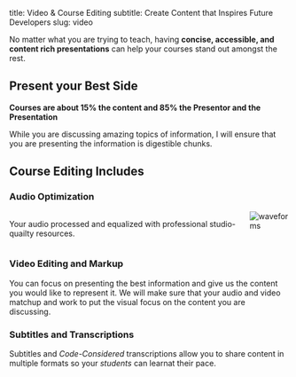 title: Video & Course Editing
subtitle: Create Content that Inspires Future Developers
slug: video

No matter what you are trying to teach, having **concise, accessible, and content rich presentations** can help your courses stand out amongst the rest.


## Present your Best Side
**Courses are about 15% the content and 85% the Presentor and the Presentation**

While you are discussing amazing topics of information, I will ensure that you are presenting the information is digestible chunks.

## Course Editing Includes

### Audio Optimization
<div class="columns">
	<div class="column is-half box">
		<p>Your audio processed and equalized with professional studio-quailty resources.</p>
	</div>
	<div class="column is-half">
		<img alt="waveforms" src="https://s3-us-west-2.amazonaws.com/kjaymiller/images/waveforms.jpg">
	</div>
</div>

### Video Editing and Markup
You can focus on presenting the best information and give us the content you would like to represent it. We will make sure that your audio and video matchup and work to put the visual focus on the content you are discussing.

### Subtitles and Transcriptions
Subtitles and _Code-Considered_ transcriptions allow you to share content in multiple formats so your _students_ can learnat their pace.
